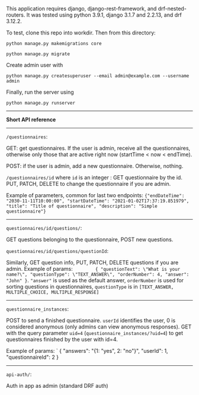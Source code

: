 This application requires django, django-rest-framework, and drf-nested-routers.
It was tested using python 3.9.1, django 3.1.7 and 2.2.13, and drf 3.12.2.

To test, clone this repo into workdir. Then from this directory:

`python manage.py makemigrations core`

`python manage.py migrate`

Create admin user with

`python manage.py createsuperuser --email admin@example.com --username admin`

Finally, run the server using

`python manage.py runserver`
_________________
**Short API reference**
___
`/questionnaires`:

GET: get questionnaires. If the user is admin, receive all the questionnaires,
otherwise only those that are active right now (startTime < now < endTime).

POST: if the user is admin, add a new questionnaire. Otherwise, nothing.

`/questionnaires/id` where `id` is an integer :
GET questionnaire by the id. PUT, PATCH, DELETE to change the questionnaire if you are admin.

Example of parameters, common for last two endpoints:
`{"endDateTime": "2030-11-11T10:00:00",
"startDateTime": "2021-01-02T17:37:19.851979",
"title": "Title of questionnaire",
"description": "Simple questionnaire"}`

___
`questionnaires/id/questions/`:

GET questions belonging to the questionnaire, POST new questions.

`questionnaires/id/questions/questionId`:

Similarly, GET question info, PUT, PATCH, DELETE questions if you are admin.
Example of params: `        
{
"questionText": \"What is your name?\",
"questionType": \"TEXT_ANSWER\",
"orderNumber": 4,
"answer": "John"
}
`. `"answer"` is used as the default answer, `orderNumber` is used for sorting questions in questionnaires,
`questionType` is in `[TEXT_ANSWER, MULTIPLE_CHOICE, MULTIPLE_RESPONSE]`
___
`questionnaire_instances`:

POST to send a finished questionnaire. `userId` identifies the user, 0 is considered anonymous
(only admins can view anonymous responses).
GET with the query parameter `uid=4` (`questionnaire_instances/?uid=4`) to get questionnaires finished 
by the user with id=4.

Example of params: `        {
"answers": "{1: \"yes\", 2: \"no\"}",
"userId": 1,
"questionnaireId": 2
}
___
`api-auth/`:

Auth in app as admin (standard DRF auth)